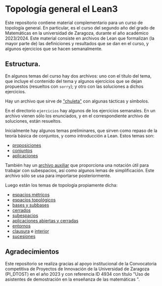 # Topología general el Lean3

Este repositorio contiene material complementario para un curso de topología general. En particular, es el curso del segundo año del grado de Matemáticas
en la universidad de Zaragoza, durante el año académico 2023/2024. Este material consiste en archivos de Lean
que formalizan (la mayor parte de) las definiciones y resultados que se dan en el curso, y algunos ejercicios que se hacen semanalmente.

## Estructura.

En algunos temas del curso hay dos archivos: uno con el título del tema, que incluye el contenido del tema y algunos ejercicios que se dejan propuestos
(resueltos con `sorry`); y otro con las soluciones a dichos ejercicios.

Hay un archivo que sirve de ["chuleta"](resumen_tacticas.lean) con algunas tácticas y símbolos.

En el directorio `ejercicios` hay algunos de los ejercicios semanales. En un archivo vienen sólo los enunciados, y en el correspondiente
archivo de soluciones, están resueltos.

Inicialmente hay algunos temas preliminares, que sirven como repaso de la teoría básica de conjuntos, y como introducción a Lean. Estos temas son:

- [proposiciones](proposiciones.lean)
- [conjuntos](conjuntos.lean)
- [aplicaciones](funciones.lean)

También hay un [archivo auxiliar](subconjuntos.lean) que proporciona una notación útil para trabajar con subespacios, así como algunos lemas de simplificación. Este archivo sólo
se usa para importarse posteriormente.

Luego están los temas de topología propiamente dicha:

- [espacios métricos](metricos.lean)
- [espacios topológicos](topologicos.lean)
- [bases y subbases](bases.lean)
- [cerrados](cerrados.lean)
- [subespacios](subespacios.lean)
- [aplicaciones abiertas y cerradas](aplicaciones_abiertas.lean)
- [entornos](entornos.lean)
- [clausura](clausura.lean) e [interior](interior.lean)
- [sucesiones](sucesiones.lean)

## Agradecimientos

Este repositorio se realiza gracias al apoyo institucional de la Convocatoria
competitiva de Proyectos de Innovación de la Universidad de Zaragoza
(PI_DTOST) en el año 2023 y con referencia ID 4934 con título "Uso de asistentes
de demostración en la enseñanza de las matemáticas ".
